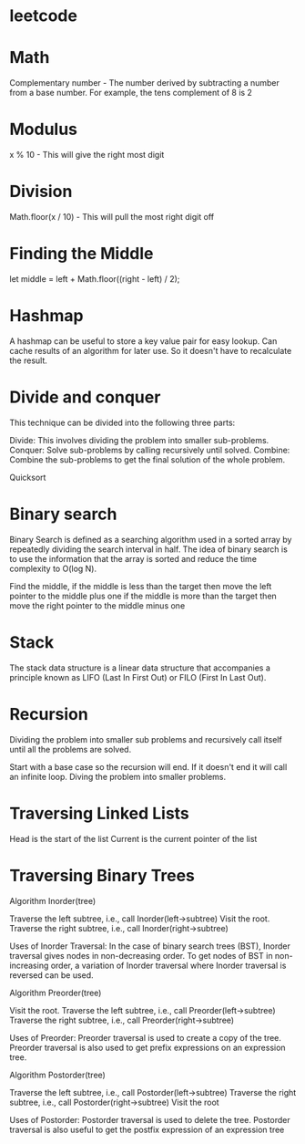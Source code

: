 # leetcode

# Math

Complementary number - The number derived by subtracting a number from a base number. For example, the tens complement of 8 is 2

# Modulus

x % 10 - This will give the right most digit

# Division

Math.floor(x / 10) - This will pull the most right digit off

# Finding the Middle

let middle = left + Math.floor((right - left) / 2);

# Hashmap

A hashmap can be useful to store a key value pair for easy lookup. Can cache results of an algorithm for later use. So it doesn't have to recalculate the result.

# Divide and conquer

This technique can be divided into the following three parts:

Divide: This involves dividing the problem into smaller sub-problems.
Conquer: Solve sub-problems by calling recursively until solved.
Combine: Combine the sub-problems to get the final solution of the whole problem.

Quicksort

# Binary search

Binary Search is defined as a searching algorithm used in a sorted array by repeatedly dividing the search interval in half. The idea of binary search is to use the information that the array is sorted and reduce the time complexity to O(log N).

Find the middle,
if the middle is less than the target then move the left pointer to the middle plus one
if the middle is more than the target then move the right pointer to the middle minus one

# Stack

The stack data structure is a linear data structure that accompanies a principle known as LIFO (Last In First Out) or FILO (First In Last Out).

# Recursion

Dividing the problem into smaller sub problems and recursively call itself until all the problems are solved.

Start with a base case so the recursion will end. If it doesn't end it will call an infinite loop.
Diving the problem into smaller problems.

# Traversing Linked Lists

Head is the start of the list
Current is the current pointer of the list

# Traversing Binary Trees

Algorithm Inorder(tree)

Traverse the left subtree, i.e., call Inorder(left->subtree)
Visit the root.
Traverse the right subtree, i.e., call Inorder(right->subtree)

Uses of Inorder Traversal:
In the case of binary search trees (BST), Inorder traversal gives nodes in non-decreasing order. To get nodes of BST in non-increasing order, a variation of Inorder traversal where Inorder traversal is reversed can be used.

Algorithm Preorder(tree)

Visit the root.
Traverse the left subtree, i.e., call Preorder(left->subtree)
Traverse the right subtree, i.e., call Preorder(right->subtree)

Uses of Preorder:
Preorder traversal is used to create a copy of the tree. Preorder traversal is also used to get prefix expressions on an expression tree.

Algorithm Postorder(tree)

Traverse the left subtree, i.e., call Postorder(left->subtree)
Traverse the right subtree, i.e., call Postorder(right->subtree)
Visit the root

Uses of Postorder:
Postorder traversal is used to delete the tree. Postorder traversal is also useful to get the postfix expression of an expression tree
